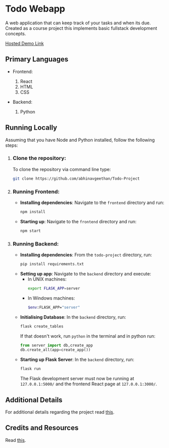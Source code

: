 # Todo Webapp

A web application that can keep track of your tasks and when its due. Created as a course project this implements basic fullstack development concepts.

[Hosted Demo Link](https://todo-project-webapp.netlify.app)

## Primary Languages

- Frontend:

  1. React
  2. HTML
  3. CSS

- Backend:
  1. Python

## Running Locally

Assuming that you have Node and Python installed, follow the following steps:

1. ### Clone the repository:

   To clone the repository via command line type:

   ```bash
   git clone https://github.com/abhinavgeethan/Todo-Project
   ```

2. ### Running Frontend:

   - **Installing dependencies**: Navigate to the `frontend` directory and run:
     ```bash
     npm install
     ```
   - **Starting up**: Navigate to the `frontend` directory and run:

     ```bash
     npm start
     ```

3. ### Running Backend:
   - **Installing dependencies**: From the `todo-project` directory, run:
     ```bash
     pip install requirements.txt
     ```
   - **Setting up app**: Navigate to the `backend` directory and execute:
     - In UNIX machines:
       ```bash
       export FLASK_APP=server
       ```
     - In Windows machines:
       ```bash
       $env:FLASK_APP="server"
       ```
   - **Initialising Database**: In the `backend` directory, run:
     ```bash
     flask create_tables
     ```
     If that doesn't work, run `python` in the terminal and in python run:
     ```python
     from server import db,create_app
     db.create_all(app=create_app())
     ```
   - **Starting up Flask Server**: In the `backend` directory, run:
     ```bash
     flask run
     ```
     The Flask development server must now be running at `127.0.0.1:5000/` and the frontend React page at `127.0.0.1:3000/`.

## Additional Details

For additional details regarding the project read [this](/Detailed_Info.md).

## Credits and Resources

Read [this](/Resources.md).
